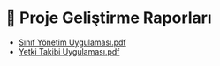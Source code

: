 # 📄 Proje Geliştirme Raporları

<!--YPackage.YGitbookIntegration-tarafından-otomatik-oluşturulmuştur-->

- [Sınıf Yönetim Uygulaması.pdf](S%C4%B1n%C4%B1f%20Y%C3%B6netim%20Uygulamas%C4%B1.pdf)
- [Yetki Takibi Uygulaması.pdf](Yetki%20Takibi%20Uygulamas%C4%B1.pdf)

<!--YPackage.YGitbookIntegration-tarafından-otomatik-oluşturulmuştur-->
